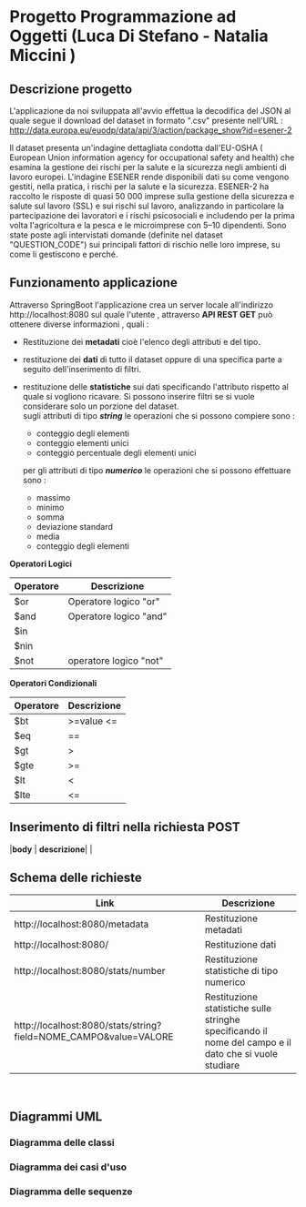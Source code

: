 # Progetto Programmazione ad Oggetti (Luca Di Stefano - Natalia Miccini ) 


## Descrizione progetto

L'applicazione da noi sviluppata all'avvio effettua la decodifica del JSON al quale segue il download del dataset in formato ".csv" presente nell'URL :
http://data.europa.eu/euodp/data/api/3/action/package_show?id=esener-2

Il dataset presenta un'indagine dettagliata condotta dall'EU-OSHA ( European Union information agency for occupational safety and health) che esamina la gestione dei rischi per la salute e la sicurezza negli ambienti di lavoro europei. L'indagine ESENER rende disponibili dati su come vengono gestiti, nella pratica, i rischi per la salute e la sicurezza.
ESENER-2 ha raccolto le risposte di quasi 50 000 imprese sulla gestione della sicurezza e salute sul lavoro (SSL) e sui rischi sul lavoro, analizzando in particolare la partecipazione dei lavoratori e i rischi psicosociali e includendo 
per la prima volta l'agricoltura e la pesca e le microimprese con 5–10 dipendenti.
Sono state poste agli intervistati domande (definite nel dataset "QUESTION_CODE") sui principali fattori di rischio nelle loro imprese, su come li gestiscono e perché.


## Funzionamento applicazione
Attraverso SpringBoot l'applicazione crea un server locale all'indirizzo http://localhost:8080 sul quale l'utente , attraverso **API REST GET** può ottenere diverse informazioni , quali :

* Restituzione dei **metadati**  cioè l'elenco degli attributi e del tipo.
* restituzione dei **dati**  di tutto il dataset oppure di una specifica parte a seguito dell'inserimento di filtri.
* restituzione delle **statistiche** sui dati specificando l'attributo rispetto al quale si vogliono ricavare. Si possono inserire filtri se si vuole considerare solo un porzione del dataset.<br/>
  sugli attributi di tipo ***string*** le operazioni che si possono compiere sono : 
  - conteggio degli elementi
  - conteggio elementi unici
  - conteggio percentuale degli elementi unici
  
  per gli attributi di tipo ***numerico*** le operazioni che si possono effettuare sono : 
  - massimo 
  - minimo
  - somma 
  - deviazione standard
  - media 
  - conteggio degli elementi <br/>
  
 **Operatori Logici**

| Operatore | Descrizione |
| --- | --- |
| $or | Operatore logico "or" |
| $and | Operatore logico "and" |
| $in  |   |
| $nin |  |
| $not | operatore logico "not" |

**Operatori Condizionali**

| Operatore | Descrizione |
| --- | --- |
| $bt | >=value <= |
| $eq | == |
| $gt | > |
| $gte | >= |
| $lt | < |
| $lte | <= |

  
## Inserimento di filtri nella richiesta POST
|**body** | **descrizione**|
|
  
  
  
## Schema delle richieste
| **Link** | **Descrizione** |
| --- | --- |
| http://localhost:8080/metadata | Restituzione metadati |
| http://localhost:8080/ | Restituzione dati |
| http://localhost:8080/stats/number | Restituzione statistiche di tipo numerico |
| http://localhost:8080/stats/string?field=NOME_CAMPO&value=VALORE | Restituzione statistiche sulle stringhe <br/> specificando il nome del campo e il dato che si vuole studiare |





<br>


## Diagrammi UML

### Diagramma delle classi 

### Diagramma dei casi d'uso

### Diagramma delle sequenze

